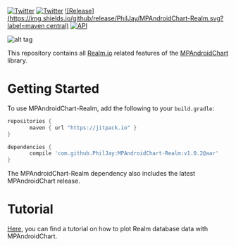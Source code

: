 [![Twitter](https://img.shields.io/badge/Twitter-@PhilippJahoda-blue.svg?style=flat)](http://twitter.com/philippjahoda)
[![Twitter](https://img.shields.io/badge/Twitter-@mpandroidchart-blue.svg?style=flat)](http://twitter.com/mpandroidchart)
[![Release](https://img.shields.io/github/release/PhilJay/MPAndroidChart-Realm.svg?label=maven central)](https://jitpack.io/#PhilJay/MPAndroidChart-Realm)      [![API](https://img.shields.io/badge/API-16%2B-green.svg?style=flat)](https://android-arsenal.com/api?level=16)

![alt tag](https://raw.github.com/PhilJay/MPAndroidChart-Realm/master/design/feature_graphic.png)

This repository contains all [Realm.io](http://realm.io) related features of the [MPAndroidChart](https://github.com/PhilJay/MPAndroidChart) library.

# Getting Started

To use MPAndroidChart-Realm, add the following to your `build.gradle`:
 ```gradle
repositories {
	    maven { url "https://jitpack.io" }
}

dependencies {
	    compile 'com.github.PhilJay:MPAndroidChart-Realm:v1.0.2@aar'
}
```

The MPAndroidChart-Realm dependency also includes the latest MPAndroidChart release.

# Tutorial

[Here](https://github.com/PhilJay/MPAndroidChart-Realm/wiki/Realm.io-database-integration), you can find a tutorial on how to plot Realm database data with MPAndroidChart.
